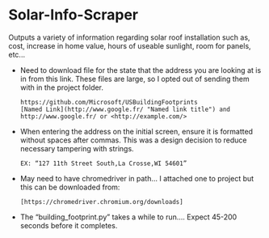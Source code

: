 # Solar-Info-Scraper
Outputs a variety of information regarding solar roof installation such as, cost, increase in home value, hours of useable sunlight, room for panels, etc...

* Need to download file for the state that the address you are looking at is in from this link. These files are large, so I opted out of sending them with in the project folder.

      https://github.com/Microsoft/USBuildingFootprints
      [Named Link](http://www.google.fr/ "Named link title") and http://www.google.fr/ or <http://example.com/>
      
* When entering the address on the initial screen, ensure it is formatted without spaces after commas. This was a design decision to reduce necessary tampering with strings.

      EX: “127 11th Street South,La Crosse,WI 54601”
    
* May need to have chromedriver in path… I attached one to project but this can be downloaded from:

      [https://chromedriver.chromium.org/downloads]

* The “building_footprint.py” takes a while to run…. Expect 45-200 seconds before it completes.

